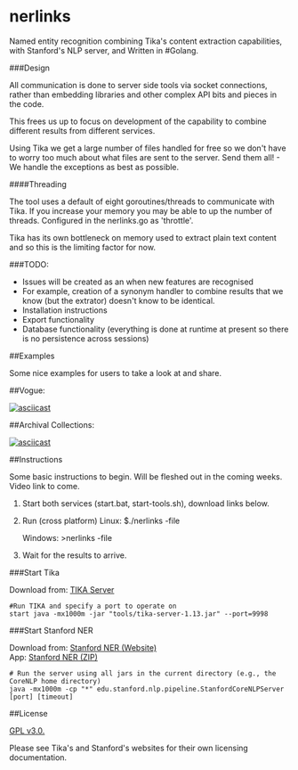 # nerlinks

Named entity recognition combining Tika's content extraction capabilities, with Stanford's NLP server, and Written in #Golang. 

###Design

All communication is done to server side tools via socket connections, rather than embedding libraries and other complex API
bits and pieces in the code. 

This frees us up to focus on development of the capability to combine different results from different services. 

Using Tika we get a large number of files handled for free so we don't have to worry too much about what files are sent to the server. Send them all! - We handle the exceptions as best as possible.

####Threading

The tool uses a default of eight goroutines/threads to communicate with Tika. If you increase your memory you may be able to up the number of threads. Configured in the nerlinks.go as 'throttle'.

Tika has its own bottleneck on memory used to extract plain text content and so this is the limiting factor for now. 

###TODO:

- Issues will be created as an when new features are recognised
- For example, creation of a synonym handler to combine results that we know (but the extrator) doesn't know to be identical. 
- Installation instructions
- Export functionality
- Database functionality (everything is done at runtime at present so there is no persistence across sessions)

##Examples

Some nice examples for users to take a look at and share. 

##Vogue:

[![asciicast](https://asciinema.org/a/90984.png)](https://asciinema.org/a/90984)

##Archival Collections: 

[![asciicast](https://asciinema.org/a/91272.png)](https://asciinema.org/a/91272)

##Instructions

Some basic instructions to begin. Will be fleshed out in the coming weeks. Video link to come. 

1) Start both services (start.bat, start-tools.sh), download links below. 

2) Run (cross platform)
    Linux: $./nerlinks -file <foldername>

    Windows: >nerlinks -file <foldername> 

3) Wait for the results to arrive.

###Start Tika

Download from: [TIKA Server](https://tika.apache.org/download.html)

    #Run TIKA and specify a port to operate on
    start java -mx1000m -jar "tools/tika-server-1.13.jar" --port=9998

###Start Stanford NER

Download from: [Stanford NER (Website)](http://nlp.stanford.edu/software/CRF-NER.shtml#Download)<br/>
App: [Stanford NER (ZIP)](http://nlp.stanford.edu/software/stanford-corenlp-full-2015-12-09.zip)

    # Run the server using all jars in the current directory (e.g., the CoreNLP home directory)
    java -mx1000m -cp "*" edu.stanford.nlp.pipeline.StanfordCoreNLPServer [port] [timeout]

##License

[GPL v3.0.](https://github.com/ross-spencer/nerlinks/blob/master/LICENSE.txt)

Please see Tika's and Stanford's websites for their own licensing documentation. 
